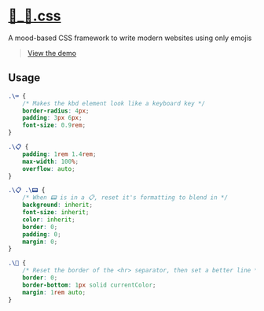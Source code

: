 # [🙂_🙁.css](https://thibaudcolas.github.io/-_-.css/)

A mood-based CSS framework to write modern websites using only emojis

> [View the demo](https://thibaudcolas.github.io/-_-.css/)

## Usage

```css
.\⌨️ {
	/* Makes the kbd element look like a keyboard key */
    border-radius: 4px;
	padding: 3px 6px;
	font-size: 0.9rem;
}

.\📋 {
	padding: 1rem 1.4rem;
	max-width: 100%;
	overflow: auto;
}

.\📋 .\📟 {
	/* When 📟 is in a 📋, reset it's formatting to blend in */
	background: inherit;
	font-size: inherit;
	color: inherit;
	border: 0;
	padding: 0;
	margin: 0;
}

.\📏 {
	/* Reset the border of the <hr> separator, then set a better line */
	border: 0;
	border-bottom: 1px solid currentColor;
	margin: 1rem auto;
}
```
